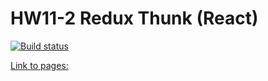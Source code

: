 # HW11-2 Redux Thunk (React)

[![Build status](https://ci.appveyor.com/api/projects/status/tbg00wb323cpv7eh?svg=true)](https://ci.appveyor.com/project/Alexey57575/ra-hw11-2-client)

[Link to pages: ](https://alexgnutov.github.io/ra_hw11_2_client/)

